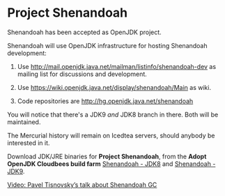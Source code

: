 # Project Shenandoah

Shenandoah has been accepted as OpenJDK project.

Shenandoah will use OpenJDK infrastructure for hosting
Shenandoah development:

1. Use http://mail.openjdk.java.net/mailman/listinfo/shenandoah-dev as
mailing list for discussions and development.

2. Use https://wiki.openjdk.java.net/display/shenandoah/Main as wiki.

3. Code repositories are http://hg.openjdk.java.net/shenandoah

You will notice that there's a JDK9 *and* JDK8 branch in there. Both
will be maintained.

The Mercurial history will remain on Icedtea servers, should anybody be interested in it.


Download JDK/JRE binaries for **Project Shenandoah**, from the **Adopt OpenJDK Cloudbees build farm** [Shenandoah - JDK8](https://adopt-openjdk.ci.cloudbees.com/view/OpenJDK/job/project-shenandoah-jdk8/) and 
[Shenandoah - JDK9](https://adopt-openjdk.ci.cloudbees.com/view/OpenJDK/job/project-shenandoah-jdk9/).

[Video: Pavel Tisnovsky’s talk about Shenandoah GC](http://t.co/Nx1frImQAD)